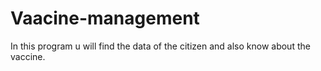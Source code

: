 # Vaacine-management
In this program u will find the data of the citizen and also know about the vaccine.
